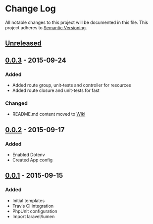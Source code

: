 # Change Log
All notable changes to this project will be documented in this file.
This project adheres to [Semantic Versioning](http://semver.org/).

## [Unreleased][unreleased]

## [0.0.3] - 2015-09-24
### Added
- Added route group, unit-tests and controller for resources
- Added route closure and unit-tests for fast 

### Changed
- README.md content moved to [Wiki](https://github.com/ct-laravel/lumen/wiki)

## [0.0.2] - 2015-09-17
### Added
- Enabled Dotenv
- Created App config

## [0.0.1] - 2015-09-15
### Added 
- Initial templates 
- Travis CI integration
- PhpUnit configuration
- Import laravel/lumen

[unreleased]: https://github.com/ct-laravel/lumen/compare/v0.0.3...HEAD
[0.0.3]: https://github.com/ct-laravel/lumen/compare/v0.0.2...v0.0.3
[0.0.2]: https://github.com/ct-laravel/lumen/compare/v0.0.1...v0.0.2
[0.0.1]: https://github.com/ct-laravel/lumen/compare/v0.0.0...v0.0.1